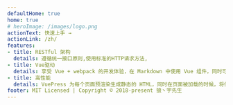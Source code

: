 ```yaml
---
defaultHome: true
home: true
# heroImage: /images/logo.png
actionText: 快速上手 →
actionLink: /zh/
features:
- title: RESTful 架构
  details: 遵循统一接口原则,使用标准的HTTP请求方法,
- title: Vue驱动
  details: 享受 Vue + webpack 的开发体验，在 Markdown 中使用 Vue 组件，同时可以使用 Vue 来开发自定义主题。
- title: 高性能
  details: VuePress 为每个页面预渲染生成静态的 HTML，同时在页面被加载的时候，将作为 SPA 运行。
footer: MIT Licensed | Copyright © 2018-present 狼丶宇先生
---
```

